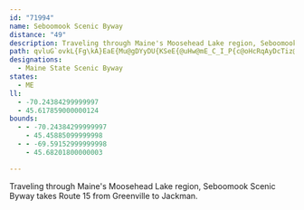 ```yaml
---
id: "71994"
name: Seboomook Scenic Byway
distance: "49"
description: Traveling through Maine's Moosehead Lake region, Seboomook Scenic Byway takes Route 15 from Greenville to Jackman.
path: qvluG`ovkL{Fg\kA}EaE{Mu@gDYyDU{KSeE{@uHw@mE_C_I_P{c@oHcRqAyDcTiz@gGcWiBaJs@uGI_BE}J~@onCRoH^mGj@{GtAaKjBsJ~B{IpB{FlTki@jAgDbAiDxAwG~@iGz@gJPaEFgEAaHi@}WEqHTuHb@gEx@sEhC{IdByD~@aBnKgMhAmB^_Ah@sBXmD@mCG_BmBk^gGsd@_@gFu@qXSqBgE_Wo@eFoAiWOiFNiRNgFdA{PFgQ`@wIVqBnHy]lAqGhB}Ox@{E^eBd@gBrSsn@fB{DxB_DbSeSxDcFlDoF|CgG~AuDfCaHrBsHdAsEj@eDbPeeAr@{GN_DH{CC}S_CykD?eJT}l@Hyc@TgYCmF[iM}@gMk@cFs@aF}EiXk@gEq@_IKuFDaHLyC^_EdAgHrCgLh@oCb@eFDmAA{DIsBWeCu@gEeAgDaCyFoAqD_AaEi@cFI}C?_DN{CTqBf@sC~@mDhAiCn@gA~KsOhDaHdByE`CaJjKah@jA_Hr@iH^gGHeFEcIi@gREmIN{Jt@{NpFoj@t@aLRgIDcSN_oBEmGIoBQyCa@qCu@oDoAmDa{@chB_BuDcAqCy@wCgAgFii@suCcAsE_AyCeAsCmBsD_BeCkZq]wFcFcWaRiCyB}CuDkDyFiCaDsCkBcJmEkJ_EmBeAoDiCgCmC}@mA{ByDcAyBoAkDiAsDyMeq@mAeFoAaEoB_FwBkEuBiDqIcMyA_BoAk@yAQ}ALy@Vm@^oG`GwD~CaFtCuCdA{FxAcCPyCKaDaAsj@}\ig@{YiAu@sBkBmBuCu@}AcAiDcD{Rm@eCcBiEg@eBaAsEk@aFw@mEuAgGuAuE}@eB}DsFoEgH{FkGcA{B[_CImEDkA~@cIB_AIgAyDwV}D_MwAaFeCcLOkASsC?{Dp@sG\aBlAeD^m@`GkHd@u@dAyCf@_CNkA?uCo@yKY{PEoO@aA\yCdAuDrAsBbBcBnB{@fFgAbC]tBG`CXtB`@fGvBzFrAxCXvHRjGz@~v@~PpDXnDSlD}@xAo@d{@ef@fCeAnF_A`wBk[vDw@tDaAdGaCfIqEtK}GxC_BfGyBlD_AtlB}WzGs@`HMpb@TlAG|A]~ByAx@gApJuQj^cs@pDiGlJaOfDwEz[{`@bEyDxCmBzNkGfCy@nB[zCMjd@NbBE|B[j^mI`v@gIpDa@lD_A|UgMnAy@hAgAbAqAx@_Bn@gBv@_CzAsJnAaE|@uBdAcA~BcBbP{RzGuHlZuVlDgCtB_ApA_@vqA_]fD_@pISja@O|FSzEe@dGmAzHgCt_@wO|QeIzCaAhKmEbEkCtAkArC}CvUk]nA_Cf@mAtA}Fl@gDNyAdAk[^mFpC_Yp@{Ib@{Ob@k^dAmFlAqD~AuCxAsAhA}A`AaCZsATeBJoBA_C_@aITaHHmA^oBlAcDz@qAl@k@d@a@z@_@`Bm@rAQdBBbARlAh@hA|@z@lApBxDz@tAdAhApBlAhBf@xAL`Ja@vAQnA_@~ByA~LkNbCyBbCaA`BQByHfEso@b@qJhEuzANsJYqN
designations:
  - Maine State Scenic Byway
states:
  - ME
ll:
  - -70.24384299999997
  - 45.617859000000124
bounds:
  - - -70.24384299999997
    - 45.45885099999998
  - - -69.59152999999998
    - 45.68201800000003

---
```


Traveling through Maine's Moosehead Lake region, Seboomook Scenic Byway takes Route 15 from Greenville to Jackman.